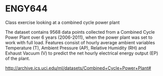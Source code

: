 # ENGY644
Class exercise looking at a combined cycle power plant

The dataset contains 9568 data points collected from a Combined Cycle Power Plant over 6 years (2006-2011), when the power plant was set to work with full load. Features consist of hourly average ambient variables Temperature (T), Ambient Pressure (AP), Relative Humidity (RH) and Exhaust Vacuum (V) to predict the net hourly electrical energy output (EP) of the plant. 

http://archive.ics.uci.edu/ml/datasets/Combined+Cycle+Power+Plant#